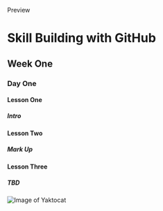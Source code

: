 Preview
# Skill Building with GitHub
## Week One
### Day One
#### Lesson One
##### Intro
#### Lesson Two
##### Mark Up
#### Lesson Three
##### TBD
![Image of Yaktocat](https://octodex.github.com/images/yaktocat.png)
